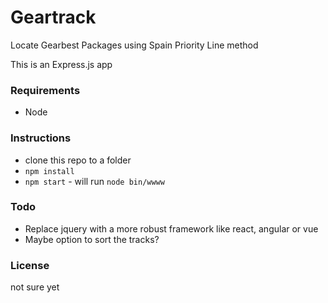# Geartrack
Locate Gearbest Packages using Spain Priority Line method

This is an Express.js app

### Requirements
- Node

### Instructions
- clone this repo to a folder
- `npm install`
- `npm start` - will run `node bin/wwww`

### Todo
- Replace jquery with a more robust framework like react, angular or vue
- Maybe option to sort the tracks?

### License
not sure yet